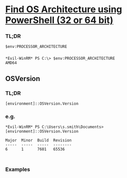 # [Find OS Architecture using PowerShell (32 or 64 bit)](https://ridicurious.com/2018/10/17/4-ways-to-find-os-architecture-using-powershell-32-or-64-bit/)

### TL;DR
```
$env:PROCESSOR_ARCHITECTURE
```

### 
```
*Evil-WinRM* PS C:\> $env:PROCESSOR_ARCHITECTURE
AMD64
```

## OSVersion
### TL;DR
```
[environment]::OSVersion.Version
```

### e.g.
```
*Evil-WinRM* PS C:\Users\s.smith\Documents> [environment]::OSVersion.Version

Major  Minor  Build  Revision
-----  -----  -----  --------
6      1      7601   65536
```

### 
```

```

### Examples
```

```

### 
```

```

### 
```

```

### 
```

```

### 
```

```

### 
```

```